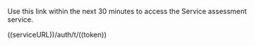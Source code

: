 <!-- 
Purpose: This sends a user an email with a magic link to access the service

Parameters

((serviceURL)) - The url of the service
((token)) - the unique token to validate the users sign in 

Template name: Magic link
Subject: Magic link for Service assessment service
-->

Use this link within the next 30 minutes to access the Service assessment service.

((serviceURL))/auth/t/((token))
